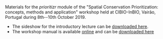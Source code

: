 Materials for the _prioritizr_ module of the "Spatial Conservation Prioritization: concepts, methods and application" workshop held at CIBIO-InBIO, Vairão, Portugal during 8th--10th October 2019.

* The sideshow for the introductory lecture can be [downloaded here](https://github.com/prioritizr/cibio-workshop/raw/master/slides.pptx).
* The workshop manual is available [online]() and can be [downloaded here]()
